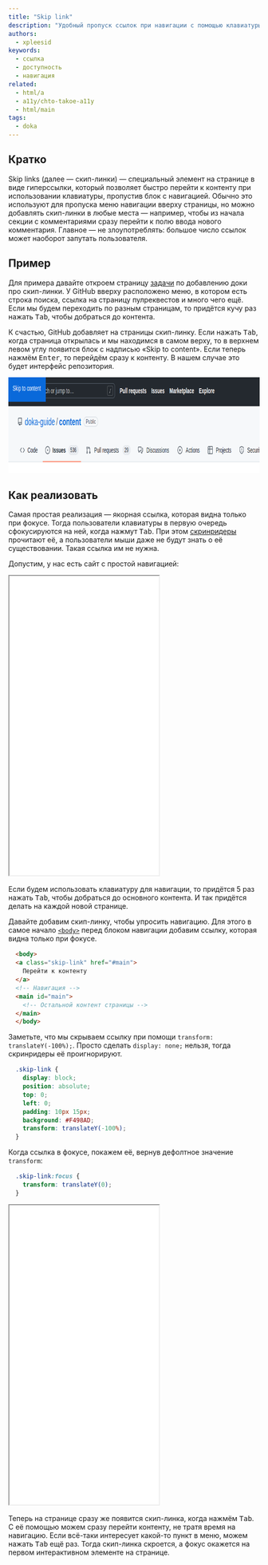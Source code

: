```yaml
---
title: "Skip link"
description: "Удобный пропуск ссылок при навигации с помощью клавиатуры."
authors:
  - xpleesid
keywords:
  - ссылка
  - доступность
  - навигация
related:
  - html/a
  - a11y/chto-takoe-a11y
  - html/main
tags:
  - doka
---
```


## Кратко

Skip links (далее — скип-линки) — специальный элемент на странице в виде гиперссылки, который позволяет быстро перейти к контенту при использовании клавиатуры, пропустив блок с навигацией. Обычно это используют для пропуска меню навигации вверху страницы, но можно добавлять скип-линки в любые места — например, чтобы из начала секции с комментариями сразу перейти к полю ввода нового комментария. Главное — не злоупотреблять: большое число ссылок может наоборот запутать пользователя.

## Пример

Для примера давайте откроем страницу [задачи](https://github.com/doka-guide/content/issues/2985) по добавлению доки про скип-линки. У GitHub вверху расположено меню, в котором есть строка поиска, ссылка на страницу пулреквестов и много чего ещё. Если мы будем переходить по разным страницам, то придётся кучу раз нажать <kbd>Tab</kbd>, чтобы добраться до контента.

К счастью, GitHub добавляет на страницы скип-линку. Если нажать <kbd>Tab</kbd>, когда страница открылась и мы находимся в самом верху, то в верхнем левом углу появится блок с надписью «Skip to content». Если теперь нажмём <kbd>Enter</kbd>, то перейдём сразу к контенту. В нашем случае это будет интерфейс репозитория.

<img src="images/github.png" alt="Скип-линка в интерфейсе GitHub" width="826" height="192">

## Как реализовать

Самая простая реализация — якорная ссылка, которая видна только при фокусе. Тогда пользователи клавиатуры в первую очередь сфокусируются на ней, когда нажмут <kbd>Tab</kbd>. При этом [скринридеры](/html/screenreaders/) прочитают её, а пользователи мыши даже не будут знать о её существовании. Такая ссылка им не нужна.

Допустим, у нас есть сайт с простой навигацией:

<iframe title="Пример с простой навигацией без skip link" src="demos/basic/" height="600" sandbox></iframe>

Если будем использовать клавиатуру для навигации, то придётся 5 раз нажать <kbd>Tab</kbd>, чтобы добраться до основного контента. И так придётся делать на каждой новой странице.

Давайте добавим скип-линку, чтобы упросить навигацию. Для этого в самое начало [`<body>`](/html/body/) перед блоком навигации добавим ссылку, которая видна только при фокусе.

```html
  <body>
  <a class="skip-link" href="#main">
    Перейти к контенту
  </a>
  <!-- Навигация -->
  <main id="main">
    <!-- Остальной контент страницы -->
  </main>
  </body>
```

Заметьте, что мы скрываем ссылку при помощи `transform: translateY(-100%);`. Просто сделать `display: none;` нельзя, тогда скринридеры её проигнорируют.
```css
  .skip-link {
    display: block;
    position: absolute;
    top: 0;
    left: 0;
    padding: 10px 15px;
    background: #F498AD;
    transform: translateY(-100%);
  }
```

Когда ссылка в фокусе, покажем её, вернув дефолтное значение `transform`:
```css
  .skip-link:focus {
    transform: translateY(0);
  }
```

<iframe title="Пример со скип-линкой" src="demos/with-skip-link/" height="600" sandbox></iframe>

Теперь на странице сразу же появится скип-линка, когда нажмём <kbd>Tab</kbd>. С её помощью можем сразу перейти контенту, не тратя время на навигацию. Eсли всё-таки интересует какой-то пункт в меню, можем нажать <kbd>Tab</kbd> ещё раз. Тогда скип-линка скроется, а фокус окажется на первом интерактивном элементе на странице.
